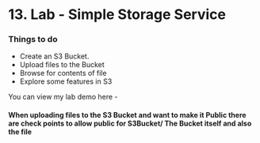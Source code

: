 # 13. Lab - Simple Storage Service

### Things to do

* Create an S3 Bucket.
* Upload files to the Bucket
* Browse for contents of file
* Explore some features in S3

You can view my lab demo here - 

#### When uploading files to the S3 Bucket and want to make it Public there are check points to allow public for S3Bucket/ The Bucket itself and also the file



